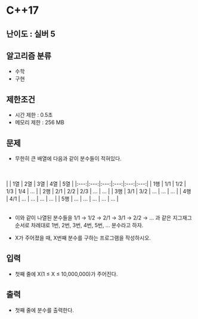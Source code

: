 # C++17

## 난이도 : 실버 5

## 알고리즘 분류
  - 수학
  - 구현

## 제한조건
  - 시간 제한 : 0.5초
  - 메모리 제한 : 256 MB

## 문제
  - 무한히 큰 배열에 다음과 같이 분수들이 적혀있다.


<br/><br/>
 |     | 1열 | 2열 | 3열 | 4열 | 5열 |
 |:---:|:---:|:---:|:---:|:---:|:---:|
 | 1행 | 1/1 | 1/2 | 1/3 | 1/4 | ... |
 | 2행 | 2/1 | 2/2 | 2/3 | ... | ... |
 | 3행 | 3/1 | 3/2 | ... | ... | ... |
 | 4행 | 4/1 | ... | ... | ... | ... |
 | 5행 | ... | ... | ... | ... | ... |
<br/><br/>


  - 이와 같이 나열된 분수들을 1/1 → 1/2 → 2/1 → 3/1 → 2/2 → … 과 같은 지그재그 순서로 차례대로 1번, 2번, 3번, 4번, 5번, … 분수라고 하자.

  - X가 주어졌을 때, X번째 분수를 구하는 프로그램을 작성하시오.

## 입력
  - 첫째 줄에 X(1 ≤ X ≤ 10,000,000)가 주어진다.

## 출력
  - 첫째 줄에 분수를 출력한다.
